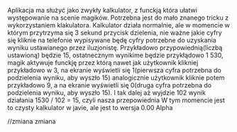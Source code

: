 Aplikacja ma służyć jako zwykły kalkulator, z funckją która ułatwi występowanie na scenie magików. 
Potrzebna jest do mało znanego tricku z wykorzystaniem klakulatora. Kalkulator działa normalnie, ale w momencie 
w którym przytrzyma się 3 sekund przycisk dzielenia, nie ważne jakie cyfry się kliknie na telefonie wypisywane 
będę cyfry potrzebne do uzyskania wyniku ustawianego przez iluzjonistę. Przykładowo przypowiednią(liczbą ustawioną)
będzie 15, ostatnecznym wynikime będzie przykłądowo 1 530, magik aktywuje funckję przez którą nawet jak użytkownik
klikniej przykładowo w 3, na ekranie wyświetli się 1(pierwsza cyfra potrzebna do podzielenia wyniku, aby wyszło 15)
analogicznie użytkownik kliknie potem przykładowo 9, a na ekranie wyświetli się 0(druga cyfra potrzebna do 
podzielenia wyniku, aby wyszło 15). I tak dalej aż wyjdzie 102 wynik działania 1530 / 102 = 15, czyli nasza przepowiednia 
W tym momencie jest to czysty kalkulator w javie, ale jest to wersja 0.00 Alpha 

//zmiana zmiana
